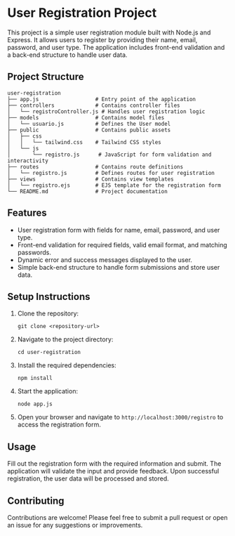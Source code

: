 # User Registration Project

This project is a simple user registration module built with Node.js and Express. It allows users to register by providing their name, email, password, and user type. The application includes front-end validation and a back-end structure to handle user data.

## Project Structure

```
user-registration
├── app.js                  # Entry point of the application
├── controllers             # Contains controller files
│   └── registroController.js # Handles user registration logic
├── models                  # Contains model files
│   └── usuario.js          # Defines the User model
├── public                  # Contains public assets
│   ├── css
│   │   └── tailwind.css    # Tailwind CSS styles
│   └── js
│       └── registro.js      # JavaScript for form validation and interactivity
├── routes                  # Contains route definitions
│   └── registro.js         # Defines routes for user registration
├── views                   # Contains view templates
│   └── registro.ejs        # EJS template for the registration form
└── README.md               # Project documentation
```

## Features

- User registration form with fields for name, email, password, and user type.
- Front-end validation for required fields, valid email format, and matching passwords.
- Dynamic error and success messages displayed to the user.
- Simple back-end structure to handle form submissions and store user data.

## Setup Instructions

1. Clone the repository:
   ```
   git clone <repository-url>
   ```

2. Navigate to the project directory:
   ```
   cd user-registration
   ```

3. Install the required dependencies:
   ```
   npm install
   ```

4. Start the application:
   ```
   node app.js
   ```

5. Open your browser and navigate to `http://localhost:3000/registro` to access the registration form.

## Usage

Fill out the registration form with the required information and submit. The application will validate the input and provide feedback. Upon successful registration, the user data will be processed and stored.

## Contributing

Contributions are welcome! Please feel free to submit a pull request or open an issue for any suggestions or improvements.